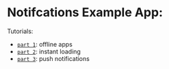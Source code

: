 # Notifcations Example App:

Tutorials:
- [`part 1`](https://auth0.com/blog/introduction-to-progressive-apps-part-one/#What-We-Will-Be-Building): offline apps
- [`part 2`](https://auth0.com/blog/introduction-to-progressive-web-apps-instant-loading-part-2/): instant loading
- [`part 3`](https://auth0.com/blog/introduction-to-progressive-web-apps-push-notifications-part-3/): push notifications
